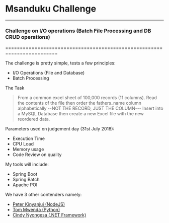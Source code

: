 # Msanduku Challenge

---
### Challenge on I/O operations (Batch File Processing and DB CRUD operations)
========================================================================

The challenge is pretty simple, tests a few principles: 

* I/O Operations (File and Database)
* Batch Processing

The Task

> From a common excel sheet of 100,000 records (11 columns). Read the contents of the file then order the fathers_name column alphabetically --NOT THE RECORD, JUST THE COLUMN--- Insert into a MySQL Database then create a new Excel file with the new reordered data.

Parameters used on judgement day (31st July 2018): 

* Execution Time 
* CPU Load
* Memory usage
* Code Review on quality


My tools will include: 

* Spring Boot 
* Spring Batch
* Apache POI

We have 3 other contenders namely:


* [Peter Kinyanjui (NodeJS)](https://github.com/PeterKinyanjui)
* [Tom Mwenda (Python)](https://github.com/tommwenda)
* [Cindy Nyongesa (.NET Framework)](https://github.com/)


